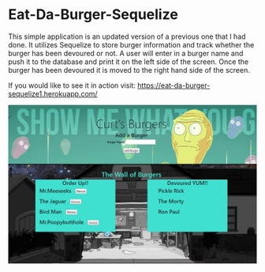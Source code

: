 # Eat-Da-Burger-Sequelize

This simple application is an updated version of a previous one that I had done. It utilizes Sequelize to store burger information and track whether the burger has been devoured or not.
A user will enter in a burger name and push it to the database and print it on the left side of the screen. Once the burger has been devoured it is moved to the right hand side of the screen.

If you would like to see it in action visit: https://eat-da-burger-sequelize1.herokuapp.com/

![AppImage](/public/assets/img/appImage.JPG)